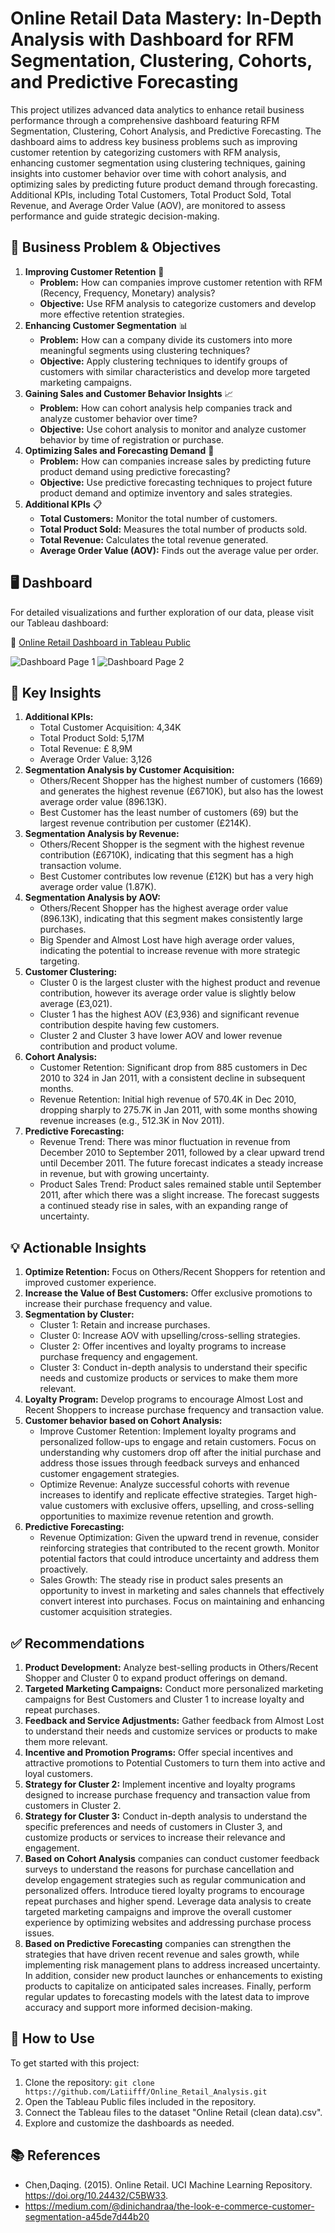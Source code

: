 # Online Retail Data Mastery: In-Depth Analysis with Dashboard for RFM Segmentation, Clustering, Cohorts, and Predictive Forecasting
This project utilizes advanced data analytics to enhance retail business performance through a comprehensive dashboard featuring RFM Segmentation, Clustering, Cohort Analysis, and Predictive Forecasting. The dashboard aims to address key business problems such as improving customer retention by categorizing customers with RFM analysis, enhancing customer segmentation using clustering techniques, gaining insights into customer behavior over time with cohort analysis, and optimizing sales by predicting future product demand through forecasting. Additional KPIs, including Total Customers, Total Product Sold, Total Revenue, and Average Order Value (AOV), are monitored to assess performance and guide strategic decision-making.

## 🧩 Business Problem & Objectives 

1. **Improving Customer Retention** 🔄
   - **Problem:** How can companies improve customer retention with RFM (Recency, Frequency, Monetary) analysis?
   - **Objective:** Use RFM analysis to categorize customers and develop more effective retention strategies.
2. **Enhancing Customer Segmentation** 📊
   - **Problem:** How can a company divide its customers into more meaningful segments using clustering techniques?
   - **Objective:** Apply clustering techniques to identify groups of customers with similar characteristics and develop more targeted marketing campaigns.
3. **Gaining Sales and Customer Behavior Insights** 📈
   - **Problem:** How can cohort analysis help companies track and analyze customer behavior over time?
   - **Objective:** Use cohort analysis to monitor and analyze customer behavior by time of registration or purchase.
4. **Optimizing Sales and Forecasting Demand** 🔮
   - **Problem:** How can companies increase sales by predicting future product demand using predictive forecasting?
   - **Objective:** Use predictive forecasting techniques to project future product demand and optimize inventory and sales strategies.
5. **Additional KPIs** 📋
   * **Total Customers:** Monitor the total number of customers.
   * **Total Product Sold:** Measures the total number of products sold.
   * **Total Revenue:** Calculates the total revenue generated.
   * **Average Order Value (AOV):** Finds out the average value per order.

## 🖥️ Dashboard
For detailed visualizations and further exploration of our data, please visit our Tableau dashboard:

🔰 [Online Retail Dashboard in Tableau Public](https://public.tableau.com/views/OnlineRetailDashboard_17228704584530/Dashboard1?:language=en-US&publish=yes&:sid=&:redirect=auth&:display_count=n&:origin=viz_share_link)

![Dashboard Page 1](Dashboard%201%20-%20Segmentation%20%26%20Clustering.png)
![Dashboard Page 2](Dashboard%202%20-%20Cohort%20%26%20Forecasting.png)

## 🔑 Key Insights
1. **Additional KPIs:**
   - Total Customer Acquisition: 4,34K
   - Total Product Sold: 5,17M
   - Total Revenue: £ 8,9M
   - Average Order Value: 3,126
2. **Segmentation Analysis by Customer Acquisition:**
   - Others/Recent Shopper has the highest number of customers (1669) and generates the highest revenue (£6710K), but also has the lowest average order value (896.13K).
   - Best Customer has the least number of customers (69) but the largest revenue contribution per customer (£214K).
3. **Segmentation Analysis by Revenue:**
   - Others/Recent Shopper is the segment with the highest revenue contribution (£6710K), indicating that this segment has a high transaction volume.
   - Best Customer contributes low revenue (£12K) but has a very high average order value (1.87K).
4. **Segmentation Analysis by AOV:**
   - Others/Recent Shopper has the highest average order value (896.13K), indicating that this segment makes consistently large purchases.
   - Big Spender and Almost Lost have high average order values, indicating the potential to increase revenue with more strategic targeting.
5. **Customer Clustering:**
   - Cluster 0 is the largest cluster with the highest product and revenue contribution, however its average order value is slightly below average (£3,021).
   - Cluster 1 has the highest AOV (£3,936) and significant revenue contribution despite having few customers.
   - Cluster 2 and Cluster 3 have lower AOV and lower revenue contribution and product volume.
6. **Cohort Analysis:**
   - Customer Retention: Significant drop from 885 customers in Dec 2010 to 324 in Jan 2011, with a consistent decline in subsequent months.
   - Revenue Retention: Initial high revenue of 570.4K in Dec 2010, dropping sharply to 275.7K in Jan 2011, with some months showing revenue increases (e.g., 512.3K in Nov 2011).
7. **Predictive Forecasting:**
   - Revenue Trend: There was minor fluctuation in revenue from December 2010 to September 2011, followed by a clear upward trend until December 2011. The future forecast indicates a steady increase in revenue, but with growing uncertainty.
   - Product Sales Trend: Product sales remained stable until September 2011, after which there was a slight increase. The forecast suggests a continued steady rise in sales, with an expanding range of uncertainty.
     
## 💡 Actionable Insights
1. **Optimize Retention:** Focus on Others/Recent Shoppers for retention and improved customer experience.
2. **Increase the Value of Best Customers:** Offer exclusive promotions to increase their purchase frequency and value.
3. **Segmentation by Cluster:**
   - Cluster 1: Retain and increase purchases.
   - Cluster 0: Increase AOV with upselling/cross-selling strategies.
   - Cluster 2: Offer incentives and loyalty programs to increase purchase frequency and engagement.
   - Cluster 3: Conduct in-depth analysis to understand their specific needs and customize products or services to make them more relevant.
4. **Loyalty Program:** Develop programs to encourage Almost Lost and Recent Shoppers to increase purchase frequency and transaction value.
5. **Customer behavior based on Cohort Analysis:**
   - Improve Customer Retention: Implement loyalty programs and personalized follow-ups to engage and retain customers. Focus on understanding why customers drop off after the initial purchase and address those issues through feedback surveys and enhanced customer engagement strategies.
   - Optimize Revenue: Analyze successful cohorts with revenue increases to identify and replicate effective strategies. Target high-value customers with exclusive offers, upselling, and cross-selling opportunities to maximize revenue retention and growth.
6. **Predictive Forecasting:**
   - Revenue Optimization: Given the upward trend in revenue, consider reinforcing strategies that contributed to the recent growth. Monitor potential factors that could introduce uncertainty and address them proactively.
   - Sales Growth: The steady rise in product sales presents an opportunity to invest in marketing and sales channels that effectively convert interest into purchases. Focus on maintaining and enhancing customer acquisition strategies.

## ✅ Recommendations
1. **Product Development:** Analyze best-selling products in Others/Recent Shopper and Cluster 0 to expand product offerings on demand.
2. **Targeted Marketing Campaigns:** Conduct more personalized marketing campaigns for Best Customers and Cluster 1 to increase loyalty and repeat purchases.
3. **Feedback and Service Adjustments:** Gather feedback from Almost Lost to understand their needs and customize services or products to make them more relevant.
4. **Incentive and Promotion Programs:** Offer special incentives and attractive promotions to Potential Customers to turn them into active and loyal customers.
5. **Strategy for Cluster 2:** Implement incentive and loyalty programs designed to increase purchase frequency and transaction value from customers in Cluster 2.
6. **Strategy for Cluster 3:** Conduct in-depth analysis to understand the specific preferences and needs of customers in Cluster 3, and customize products or services to increase their relevance and engagement.
7. **Based on Cohort Analysis** companies can conduct customer feedback surveys to understand the reasons for purchase cancellation and develop engagement strategies such as regular communication and personalized offers. Introduce tiered loyalty programs to encourage repeat purchases and higher spend. Leverage data analysis to create targeted marketing campaigns and improve the overall customer experience by optimizing websites and addressing purchase process issues.
8. **Based on Predictive Forecasting** companies can strengthen the strategies that have driven recent revenue and sales growth, while implementing risk management plans to address increased uncertainty. In addition, consider new product launches or enhancements to existing products to capitalize on anticipated sales increases. Finally, perform regular updates to forecasting models with the latest data to improve accuracy and support more informed decision-making.

## 🚀 How to Use
To get started with this project:
1. Clone the repository: `git clone https://github.com/Latiifff/Online_Retail_Analysis.git`
2. Open the Tableau Public files included in the repository.
3. Connect the Tableau files to the dataset "Online Retail (clean data).csv".
4. Explore and customize the dashboards as needed.
   
## 📚 References
- Chen,Daqing. (2015). Online Retail. UCI Machine Learning Repository. https://doi.org/10.24432/C5BW33.
- https://medium.com/@dinichandraa/the-look-e-commerce-customer-segmentation-a45de7d44b20
